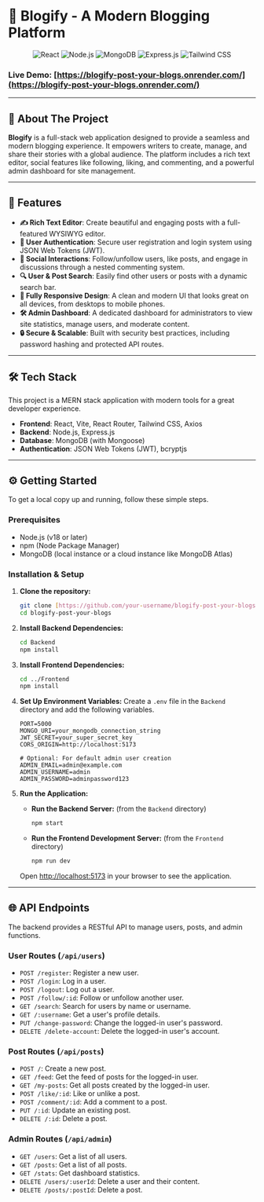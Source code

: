 # 📝 Blogify - A Modern Blogging Platform

<p align="center">
  <img src="https://img.shields.io/badge/React-20232A?style=for-the-badge&logo=react&logoColor=61DAFB" alt="React"/>
  <img src="https://img.shields.io/badge/Node.js-339933?style=for-the-badge&logo=nodedotjs&logoColor=white" alt="Node.js"/>
  <img src="https://img.shields.io/badge/MongoDB-4EA94B?style=for-the-badge&logo=mongodb&logoColor=white" alt="MongoDB"/>
  <img src="https://img.shields.io/badge/Express.js-000000?style=for-the-badge&logo=express&logoColor=white" alt="Express.js"/>
  <img src="https://img.shields.io/badge/Tailwind_CSS-38B2AC?style=for-the-badge&logo=tailwindcss&logoColor=white" alt="Tailwind CSS"/>
</p>

### **Live Demo**: [https://blogify-post-your-blogs.onrender.com/](https://blogify-post-your-blogs.onrender.com/)

---

## 📖 About The Project

**Blogify** is a full-stack web application designed to provide a seamless and modern blogging experience. It empowers writers to create, manage, and share their stories with a global audience. The platform includes a rich text editor, social features like following, liking, and commenting, and a powerful admin dashboard for site management.

---

## 🚀 Features

-   **✍️ Rich Text Editor**: Create beautiful and engaging posts with a full-featured WYSIWYG editor.
-   **👤 User Authentication**: Secure user registration and login system using JSON Web Tokens (JWT).
-   **🤝 Social Interactions**: Follow/unfollow users, like posts, and engage in discussions through a nested commenting system.
-   **🔍 User & Post Search**: Easily find other users or posts with a dynamic search bar.
-   **📱 Fully Responsive Design**: A clean and modern UI that looks great on all devices, from desktops to mobile phones.
-   **🛠️ Admin Dashboard**: A dedicated dashboard for administrators to view site statistics, manage users, and moderate content.
-   **🔒 Secure & Scalable**: Built with security best practices, including password hashing and protected API routes.

---

## 🛠️ Tech Stack

This project is a MERN stack application with modern tools for a great developer experience.

-   **Frontend**: React, Vite, React Router, Tailwind CSS, Axios
-   **Backend**: Node.js, Express.js
-   **Database**: MongoDB (with Mongoose)
-   **Authentication**: JSON Web Tokens (JWT), bcryptjs

---

## ⚙️ Getting Started

To get a local copy up and running, follow these simple steps.

### Prerequisites

-   Node.js (v18 or later)
-   npm (Node Package Manager)
-   MongoDB (local instance or a cloud instance like MongoDB Atlas)

### Installation & Setup

1.  **Clone the repository:**
    ```sh
    git clone [https://github.com/your-username/blogify-post-your-blogs.git](https://github.com/your-username/blogify-post-your-blogs.git)
    cd blogify-post-your-blogs
    ```

2.  **Install Backend Dependencies:**
    ```sh
    cd Backend
    npm install
    ```

3.  **Install Frontend Dependencies:**
    ```sh
    cd ../Frontend
    npm install
    ```

4.  **Set Up Environment Variables:**
    Create a `.env` file in the `Backend` directory and add the following variables.

    ```env
    PORT=5000
    MONGO_URI=your_mongodb_connection_string
    JWT_SECRET=your_super_secret_key
    CORS_ORIGIN=http://localhost:5173

    # Optional: For default admin user creation
    ADMIN_EMAIL=admin@example.com
    ADMIN_USERNAME=admin
    ADMIN_PASSWORD=adminpassword123
    ```

5.  **Run the Application:**
    -   **Run the Backend Server:** (from the `Backend` directory)
        ```sh
        npm start
        ```
    -   **Run the Frontend Development Server:** (from the `Frontend` directory)
        ```sh
        npm run dev
        ```

    Open [http://localhost:5173](http://localhost:5173) in your browser to see the application.

---

## 🌐 API Endpoints

The backend provides a RESTful API to manage users, posts, and admin functions.

### User Routes (`/api/users`)

-   `POST /register`: Register a new user.
-   `POST /login`: Log in a user.
-   `POST /logout`: Log out a user.
-   `POST /follow/:id`: Follow or unfollow another user.
-   `GET /search`: Search for users by name or username.
-   `GET /:username`: Get a user's profile details.
-   `PUT /change-password`: Change the logged-in user's password.
-   `DELETE /delete-account`: Delete the logged-in user's account.

### Post Routes (`/api/posts`)

-   `POST /`: Create a new post.
-   `GET /feed`: Get the feed of posts for the logged-in user.
-   `GET /my-posts`: Get all posts created by the logged-in user.
-   `POST /like/:id`: Like or unlike a post.
-   `POST /comment/:id`: Add a comment to a post.
-   `PUT /:id`: Update an existing post.
-   `DELETE /:id`: Delete a post.

### Admin Routes (`/api/admin`)
-   `GET /users`: Get a list of all users.
-   `GET /posts`: Get a list of all posts.
-   `GET /stats`: Get dashboard statistics.
-   `DELETE /users/:userId`: Delete a user and their content.
-   `DELETE /posts/:postId`: Delete a post.
